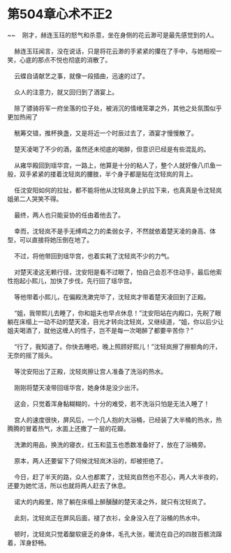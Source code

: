 # 第504章心术不正2
~~&nbsp;&nbsp;&nbsp;&nbsp;刚才，赫连玉珏的怒气和杀意，坐在身侧的花云渺可是最先感觉到的人。<br><br>&nbsp;&nbsp;&nbsp;&nbsp;赫连玉珏闻言，没在说话，只是将花云渺的手紧紧的攥在了手中，与她相视一笑，心底的那点不悦也彻底的消散了。<br><br>&nbsp;&nbsp;&nbsp;&nbsp;云蝶自请献艺之事，就像一段插曲，迅速的过了。<br><br>&nbsp;&nbsp;&nbsp;&nbsp;众人的注意力，就又回归到了酒宴上。<br><br>&nbsp;&nbsp;&nbsp;&nbsp;除了骠骑将军一府坐落的位子处，被消沉的情绪笼罩之外，其他之处氛围似乎更加热闹了<br><br>&nbsp;&nbsp;&nbsp;&nbsp;觥筹交错，推杯换盏，又是将近一个时辰过去了，酒宴才慢慢散了。<br><br>&nbsp;&nbsp;&nbsp;&nbsp;楚天凌喝了不少的酒，虽然还未彻底的喝醉，但意识已经是有些混乱的。<br><br>&nbsp;&nbsp;&nbsp;&nbsp;从雍华殿回到瑶华宫，一路上，他算是十分的粘人了，整个人就好像八爪鱼一般，双手紧紧的搂着沈轻岚的腰肢，半个身子都是贴在沈轻岚的背上。<br><br>&nbsp;&nbsp;&nbsp;&nbsp;任沈安阳如何的拉扯，都不能将他从沈轻岚身上扒拉下来，也真真是令沈轻岚姐弟二人哭笑不得。<br><br>&nbsp;&nbsp;&nbsp;&nbsp;最终，两人也只能妥协的任由着他去了。<br><br>&nbsp;&nbsp;&nbsp;&nbsp;幸而，沈轻岚不是手无缚鸡之力的柔弱女子，不然就依着楚天凌的身高、体型，可以直接将她压倒在地了。<br><br>&nbsp;&nbsp;&nbsp;&nbsp;不过，将他带回到瑶华宫，也着实耗了沈轻岚不少的力气。<br><br>&nbsp;&nbsp;&nbsp;&nbsp;对楚天凌这无赖行径，沈安阳是看不过眼了，怕自己会忍不住动手，最后他索性抱起小熙儿，加快了步伐，先行回了瑶华宫。<br><br>&nbsp;&nbsp;&nbsp;&nbsp;等他带着小熙儿，在偏殿洗漱完毕了，沈轻岚才带着楚天凌回到了正殿。<br><br>&nbsp;&nbsp;&nbsp;&nbsp;“姐，我带熙儿去睡了，你和姐夫也早点休息！”沈安阳站在内殿口，先睨了眼躺在床榻上一动不动的楚天凌，目光才转向沈轻岚，又继续道，“姐，你以后少让姐夫喝酒了，就他这缠人的性子，岂不是每一次喝醉了都要辛苦你？”<br><br>&nbsp;&nbsp;&nbsp;&nbsp;“行了，我知道了。你快去睡吧，晚上照顾好熙儿！”沈轻岚擦了擦额角的汗，无奈的摇了摇头。<br><br>&nbsp;&nbsp;&nbsp;&nbsp;等沈安阳出了正殿，沈轻岚擦让宫人准备了洗浴的热水。<br><br>&nbsp;&nbsp;&nbsp;&nbsp;刚刚将楚天凌带回瑶华宫，她身体是没少出汗。<br><br>&nbsp;&nbsp;&nbsp;&nbsp;这会，只觉着浑身黏糊糊的，十分的难受，若不洗浴只怕是无法入睡了！<br><br>&nbsp;&nbsp;&nbsp;&nbsp;宫人的速度很快，屏风后，一个几人抱的大浴桶，已经装了大半桶的热水，热腾腾的冒着热气，水面上还撒了一层的花瓣。<br><br>&nbsp;&nbsp;&nbsp;&nbsp;洗漱的用品，换洗的寝衣，红玉和蓝玉也悉数准备好了，放在了浴桶旁。<br><br>&nbsp;&nbsp;&nbsp;&nbsp;原本，两人还要留下了伺候沈轻岚沐浴的，却被拒绝了。<br><br>&nbsp;&nbsp;&nbsp;&nbsp;今日，赶了半天的路，众人也都累了，沈轻岚自然也不忍心，两人大半夜的，还要为她忙活，所以也就将两人赶去了休息。<br><br>&nbsp;&nbsp;&nbsp;&nbsp;诺大的内殿里，除了躺在床榻上醉醺醺的楚天凌之外，就只有沈轻岚了。<br><br>&nbsp;&nbsp;&nbsp;&nbsp;此刻，沈轻岚正在屏风后面，褪了衣衫，全身没入在了浴桶的热水中。<br><br>&nbsp;&nbsp;&nbsp;&nbsp;顿时，沈轻岚只觉着酸软疲乏的身体，毛孔大张，暖流在自己的四肢百骸流蹿着，浑身舒畅。<br><br>
                    

<script>_fwqdsqadxfw()</script>
<div><script>_dfwf1dw();</script></div>
<div><script>_dfwf1agdw();</script></div>
                